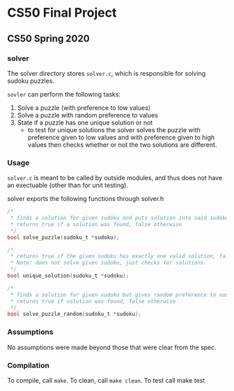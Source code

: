 # CS50 Final Project
## CS50 Spring 2020

### solver

The solver directory stores `solver.c`, which is responsible for solving sudoku puzzles.

`sovler` can perform the following tasks:

1. Solve a puzzle (with preference to low values)
2. Solve a puzzle with random preference to values
3. State if a puzzle has one unique solution or not
    - to test for unique solutions the solver solves the puzzle with preference given to low values and with preference given to high values then checks whether or not the two solutions are different.

### Usage

`solver.c` is meant to be called by outside modules, and thus does not have an exectuable (other than for unit testing).

solver exports the following functions through solver.h
```c
/*
 * finds a solution for given sudoku and puts solution into said sudoku
 * returns true if a solution was found, false otherwise
 */
bool solve_puzzle(sudoku_t *sudoku);

/*
 * returns true if the given sudoku has exactly one valid solution, false otherwise
 * Note: does not solve given sudoku, just checks for solutions.
 */
bool unique_solution(sudoku_t *sudoku);

/*
 * finds a solution for given sudoku but gives random preference to numbers chose if there is more than one solution available
 * returns true if solution was found, false otherwise
 */
bool solve_puzzle_random(sudoku_t *sudoku);
```

### Assumptions

No assumptions were made beyond those that were clear from the spec.

### Compilation

To compile, call `make`. To clean, call `make clean`. To test call make test
